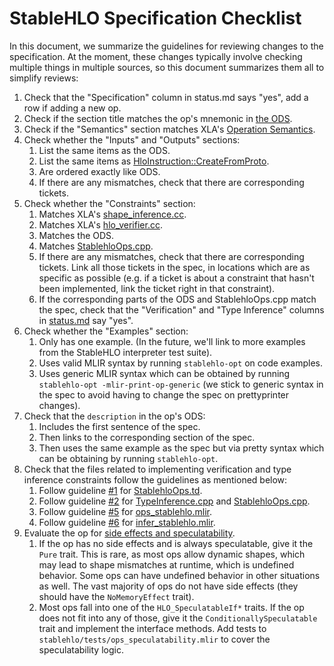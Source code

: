 # StableHLO Specification Checklist

In this document, we summarize the guidelines for reviewing changes to the
specification. At the moment, these changes typically involve checking multiple
things in multiple sources, so this document summarizes them all to simplify
reviews:

  1. Check that the "Specification" column in status.md says "yes", add a row if
     adding a new op.
  1. Check if the section title matches the op's mnemonic in
     [the ODS](https://github.com/openxla/stablehlo/blob/main/stablehlo/dialect/StablehloOps.td).
  1. Check if the "Semantics" section matches XLA's
     [Operation Semantics](https://www.tensorflow.org/xla/operation_semantics).
  1. Check whether the "Inputs" and "Outputs" sections:
      1. List the same items as the ODS.
      1. List the same items as [HloInstruction::CreateFromProto](https://github.com/openxla/xla/blob/main/xla/hlo/ir/hlo_instruction.cc).
      1. Are ordered exactly like ODS.
      1. If there are any mismatches, check that there are corresponding
         tickets.
  1. Check whether the "Constraints" section:
      1. Matches XLA's
         [shape_inference.cc](https://github.com/openxla/xla/blob/main/xla/service/shape_inference.cc).
      1. Matches XLA's
         [hlo_verifier.cc](https://github.com/openxla/xla/blob/main/xla/service/hlo_verifier.cc).
      1. Matches the ODS.
      1. Matches
         [StablehloOps.cpp](https://github.com/openxla/stablehlo/blob/main/stablehlo/dialect/StablehloOps.cpp).
      1. If there are any mismatches, check that there are corresponding
         tickets. Link all those tickets in the spec, in locations which are
         as specific as possible (e.g. if a ticket is about a constraint that
         hasn't been implemented, link the ticket right in that constraint).
      1. If the corresponding parts of the ODS and StablehloOps.cpp match the
         spec, check that the "Verification" and "Type Inference" columns in
         [status.md](https://github.com/openxla/stablehlo/blob/main/docs/status.md)
         say "yes".
  1. Check whether the "Examples" section:
      1. Only has one example. (In the future, we'll link to more examples from
         the StableHLO interpreter test suite).
      1. Uses valid MLIR syntax by running `stablehlo-opt` on code examples.
      1. Uses generic MLIR syntax which can be obtained by running
         `stablehlo-opt -mlir-print-op-generic` (we stick to generic syntax in
         the spec to avoid having to change the spec on prettyprinter changes).
  1. Check that the `description` in the op's ODS:
      1. Includes the first sentence of the spec.
      1. Then links to the corresponding section of the spec.
      1. Then uses the same example as the spec but via pretty syntax which can
         be obtaining by running `stablehlo-opt`.
  1. Check that the files related to implementing verification and type
     inference constraints follow the guidelines as mentioned below:
      1. Follow guideline [#1](https://github.com/openxla/stablehlo/blob/main/docs/reference_checklist.md#after-implementing-the-op)
         for [StablehloOps.td](https://github.com/openxla/stablehlo/blob/main/stablehlo/dialect/StablehloOps.td).
      1. Follow guideline [#2](https://github.com/openxla/stablehlo/blob/main/docs/reference_checklist.md#after-implementing-the-op)
         for [TypeInference.cpp](https://github.com/openxla/stablehlo/blob/main/stablehlo/dialect/TypeInference.cpp)
         and [StablehloOps.cpp](https://github.com/openxla/stablehlo/blob/main/stablehlo/dialect/StablehloOps.cpp).
      1. Follow guideline [#5](https://github.com/openxla/stablehlo/blob/main/docs/reference_checklist.md#after-implementing-the-op)
         for [ops_stablehlo.mlir](https://github.com/openxla/stablehlo/blob/main/stablehlo/tests/ops_stablehlo.mlir).
      1. Follow guideline [#6](https://github.com/openxla/stablehlo/blob/main/docs/reference_checklist.md#after-implementing-the-op)
         for [infer_stablehlo.mlir](https://github.com/openxla/stablehlo/blob/main/stablehlo/tests/infer_stablehlo.mlir).
  1. Evaluate the op for [side effects and
     speculatability](https://mlir.llvm.org/docs/Rationale/SideEffectsAndSpeculation/).
      1. If the op has no side effects and is always speculatable, give it the
         `Pure` trait. This is rare, as most ops allow dynamic shapes, which may
         lead to shape mismatches at runtime, which is undefined behavior. Some
         ops can have undefined behavior in other situations as well. The vast
         majority of ops do not have side effects (they should have the
         `NoMemoryEffect` trait).
      1. Most ops fall into one of the `HLO_SpeculatableIf*` traits. If the op
         does not fit into any of those, give it the `ConditionallySpeculatable`
         trait and implement the interface methods. Add tests to
         `stablehlo/tests/ops_speculatability.mlir` to cover the speculatability
         logic.

